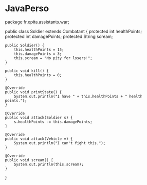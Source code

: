 # JavaPerso
package fr.epita.assistants.war;

public class Soldier extends Combatant {
    protected int healthPoints;
    protected int damagePoints;
    protected String scream;

    public Soldier() {
        this.healthPoints = 15;
        this.damagePoints = 3;
        this.scream = "No pity for losers!";
    }

    public void kill() {
        this.healthPoints = 0;
    }

    @Override
    public void printState() {
        System.out.println("I have " + this.healthPoints + " health points.");
    }

    @Override
    public void attack(Soldier s) {
        s.healthPoints -= this.damagePoints;
    }

    @Override
    public void attack(Vehicle v) {
        System.out.println("I can't fight this.");
    }

    @Override
    public void scream() {
        System.out.println(this.scream);
    }
}
